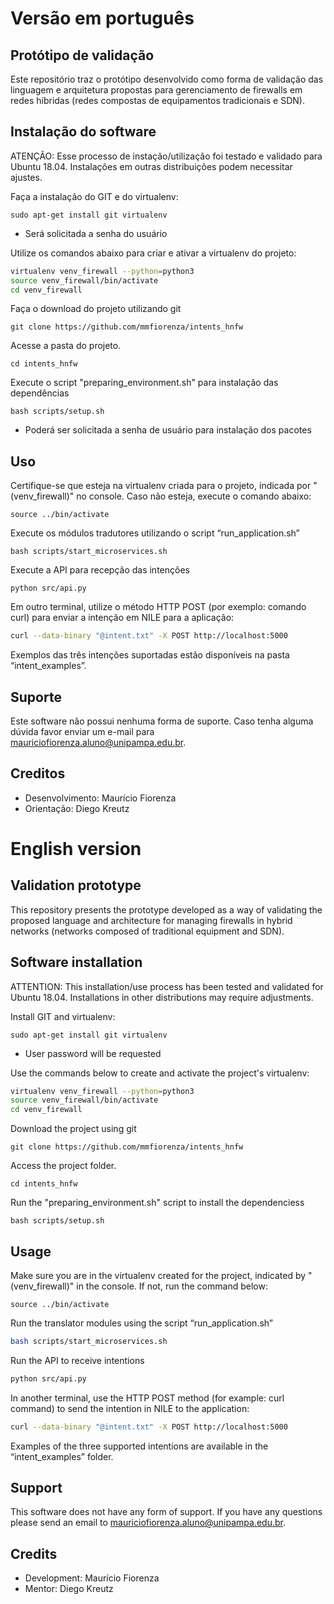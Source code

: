 # Versão em português
## Protótipo de validação
Este repositório traz o protótipo desenvolvido como forma de validação das linguagem e arquitetura propostas para gerenciamento de firewalls em redes híbridas (redes compostas de equipamentos tradicionais e SDN).

## Instalação do software
ATENÇÃO: Esse processo de instação/utilização foi testado e validado para Ubuntu 18.04. Instalações em outras distribuições podem necessitar ajustes.

Faça a instalação do GIT e do virtualenv:

`sudo apt-get install git virtualenv`
* Será solicitada a senha do usuário

Utilize os comandos abaixo para criar e ativar a virtualenv do projeto:

```bash
virtualenv venv_firewall --python=python3
source venv_firewall/bin/activate
cd venv_firewall
```

Faça o download do projeto utilizando git

`git clone https://github.com/mmfiorenza/intents_hnfw`

Acesse a pasta do projeto.

`cd intents_hnfw`

Execute o script "preparing_environment.sh" para instalação das dependências

`bash scripts/setup.sh`

* Poderá ser solicitada a senha de usuário para instalação dos pacotes


## Uso
Certifique-se que esteja na virtualenv criada para o projeto, indicada por "(venv_firewall)" no console.
Caso não esteja, execute o comando abaixo:

`source ../bin/activate`

Execute os módulos tradutores utilizando o script “run_application.sh”

`bash scripts/start_microservices.sh`

Execute a API para recepção das intenções

`python src/api.py`

Em outro terminal, utilize o método HTTP POST (por exemplo: comando curl) para enviar a intenção em NILE para a aplicação:

```bash
curl --data-binary "@intent.txt" -X POST http://localhost:5000
```
Exemplos das três intenções suportadas estão disponíveis na pasta “intent_examples”.


## Suporte
Este software não possui nenhuma forma de suporte. Caso tenha alguma dúvida favor enviar um e-mail para mauriciofiorenza.aluno@unipampa.edu.br.


## Creditos
* Desenvolvimento: Maurício Fiorenza
* Orientação: Diego Kreutz



# English version
## Validation prototype
This repository presents the prototype developed as a way of validating the proposed language and architecture for managing firewalls in hybrid networks (networks composed of traditional equipment and SDN).

## Software installation
ATTENTION: This installation/use process has been tested and validated for Ubuntu 18.04. Installations in other distributions may require adjustments.

Install GIT and virtualenv:

`sudo apt-get install git virtualenv`
* User password will be requested

Use the commands below to create and activate the project's virtualenv:

```bash
virtualenv venv_firewall --python=python3
source venv_firewall/bin/activate
cd venv_firewall
```

Download the project using git

`git clone https://github.com/mmfiorenza/intents_hnfw`

Access the project folder.

`cd intents_hnfw`

Run the "preparing_environment.sh" script to install the dependenciess

`bash scripts/setup.sh`


## Usage
Make sure you are in the virtualenv created for the project, indicated by "(venv_firewall)" in the console.
If not, run the command below:

`source ../bin/activate`

Run the translator modules using the script “run_application.sh”

```bash
bash scripts/start_microservices.sh
```

Run the API to receive intentions

```bash
python src/api.py
```

In another terminal, use the HTTP POST method (for example: curl command) to send the intention in NILE to the application:

```bash
curl --data-binary "@intent.txt" -X POST http://localhost:5000
```
Examples of the three supported intentions are available in the “intent_examples” folder.


## Support
This software does not have any form of support. If you have any questions please send an email to mauriciofiorenza.aluno@unipampa.edu.br.


## Credits
* Development: Maurício Fiorenza
* Mentor: Diego Kreutz
